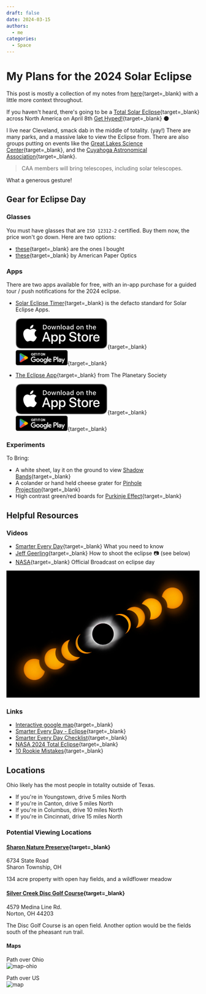 ```yaml
---
draft: false
date: 2024-03-15
authors:
  - me
categories:
  - Space
---
```


# My Plans for the 2024 Solar Eclipse
This post is mostly a collection of my notes from [here](https://github.com/tlofreso/2024-total-solar-eclipse){target=_blank} with a little more context throughout.  

If you haven't heard, there's going to be a [Total Solar Eclipse](https://science.nasa.gov/eclipses/future-eclipses/eclipse-2024/){target=_blank} across North America on April 8th [Get Hyped!](https://youtu.be/AwlGxVcVNNw?feature=shared){target=_blank} 🌑

<!-- more -->

I live near Cleveland, smack dab in the middle of totality. (yay!) There are many parks, and a massive lake to view the Eclipse from. There are also groups putting on events like the [Great Lakes Science Center](https://greatscience.com/explore/events-programs/total-eclipse-fest-2024){target=_blank}, and the [Cuyahoga Astronomical Association](https://cuyastro.org/the-total-solar-eclipse-of-2024/){target=_blank}.

> CAA members will bring telescopes, including solar telescopes.

What a generous gesture!

## Gear for Eclipse Day

### Glasses
You must have glasses that are `ISO 12312-2` certified. Buy them now, the price won't go down. Here are two options:  

 - [these](https://www.amazon.com/gp/product/B01N9T9CZL/ref=ppx_yo_dt_b_asin_title_o00_s00?ie=UTF8&psc=1){target=_blank} are the ones I bought
 - [these](https://www.eclipseglasses.com/collections/eclipse-glasses-stock?sca_ref=2753051.yTIACw5DUs){target=_blank} by American Paper Optics

### Apps
There are two apps available for free, with an in-app purchase for a guided tour / push notifications for the 2024 eclipse.

 - [Solar Eclipse Timer](https://www.solareclipsetimer.com){target=_blank} is the defacto standard for Solar Eclipse Apps.  
   
    [![download-ios](../assets/posts/2024-eclipse/app-store-badge.svg)](https://apps.apple.com/us/app/solar-eclipse-timer/id1203105865?platform=iphone){target=_blank}
    [![download-android](../assets/posts/2024-eclipse/play-store-badge.png)](https://play.google.com/store/apps/details?id=com.foxwoodastronomy.solareclipsetimer){target=_blank}  

 - [The Eclipse App](https://theeclipse.company/app){target=_blank} from The Planetary Society
   
    [![download-ios](../assets/posts/2024-eclipse/app-store-badge.svg)](https://apps.apple.com/us/app/the-eclipse-app/id6476629038){target=_blank}
    [![download-android](../assets/posts/2024-eclipse/play-store-badge.png)](https://play.google.com/store/apps/details?id=com.theeclipsecompany.theeclipseapp){target=_blank}  

### Experiments

To Bring:  

 - A white sheet, lay it on the ground to view [Shadow Bands](https://en.wikipedia.org/wiki/Shadow_bands){target=_blank}   
 - A colander or hand held cheese grater for [Pinhole Projection](https://youtu.be/eNK2LI7VeX4?feature=shared&t=530){target=_blank}  
 - High contrast green/red boards for [Purkinje Effect](https://en.wikipedia.org/wiki/Purkinje_effect){target=_blank}  

## Helpful Resources

### Videos

 - [Smarter Every Day](https://youtu.be/eNK2LI7VeX4?feature=shared){target=_blank}   What you need to know
 - [Jeff Geerling](https://youtu.be/J-0i4wVHVdc?feature=shared){target=_blank}   How to shoot the eclipse 📷 (see below)
 - [NASA](https://www.youtube.com/live/2MJY_ptQW1o?feature=shared){target=_blank}   Official Broadcast on eclipse day

![eclipse](../assets/posts/2024-eclipse/geerling.jpg)

### Links

 - [Interactive google map](https://eclipse2024.org/eclipse_cities/statemap.html){target=_blank}  
 - [Smarter Every Day - Eclipse](https://www.smartereveryday.com/eclipse){target=_blank}  
 - [Smarter Every Day Checklist](./assets/EclipseChecklist2.pdf){target=_blank}  
 - [NASA 2024 Total Eclipse](https://science.nasa.gov/eclipses/future-eclipses/eclipse-2024/where-when/){target=_blank}  
 - [10 Rookie Mistakes](https://www.space.com/eclipse-chaser-rookie-mistakes-how-to-avoid-them){target=_blank}

## Locations

Ohio likely has the most people in totality outside of Texas.

 - If you're in Youngstown, drive 5 miles North
 - If you're in Canton, drive 5 miles North
 - If you're in Columbus, drive 10 miles North
 - If you're in Cincinnati, drive 15 miles North

### Potential Viewing Locations

#### [Sharon Nature Preserve](https://www.medinacountyparks.com/index.php/parks/nature-preserves/sharon-nature-preserve){target=_blank}  
6734 State Road  
Sharon Township, OH

134 acre property with open hay fields, and a wildflower meadow

#### [Silver Creek Disc Golf Course](https://www.summitmetroparks.org/silver-creek-metro-park.aspx){target=_blank}  
4579 Medina Line Rd.  
Norton, OH 44203

The Disc Golf Course is an open field. Another option would be the fields south of the pheasant run trail.

#### Maps
Path over Ohio  
![map-ohio](../assets/posts/2024-eclipse/eclipse_map_zoomed.png)

Path over US  
![map](../assets/posts/2024-eclipse/eclipse_map_2024_nocity2_5400.png)